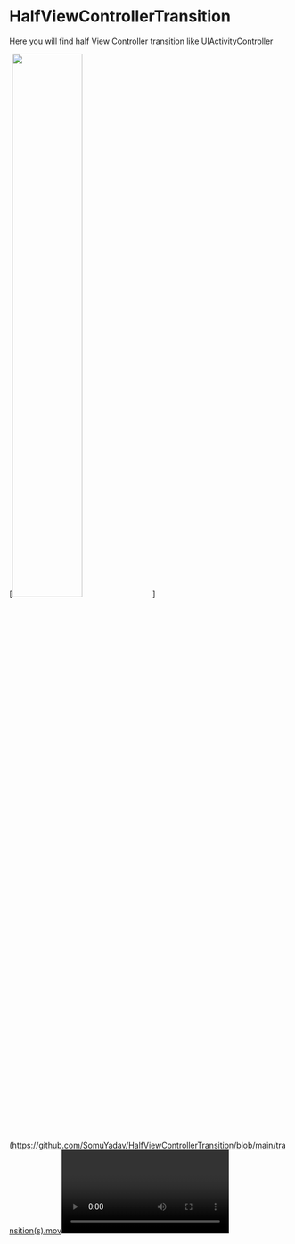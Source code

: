 # HalfViewControllerTransition
Here you will find half View Controller transition like UIActivityController

[<img src="https://github.com/SomuYadav/HalfViewControllerTransition/blob/main/transition(s).mov<VIDEO ID>/transition.jpg" width="50%">](https://github.com/SomuYadav/HalfViewControllerTransition/blob/main/transition(s).mov<VIDEO ID>)
